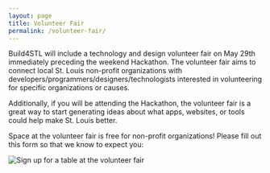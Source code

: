 ```yaml
---
layout: page
title: Volunteer Fair
permalink: /volunteer-fair/
---
```


Build4STL will include a technology and design volunteer fair on May 29th immediately preceding the weekend Hackathon. The volunteer fair aims to connect local St. Louis non-profit organizations with developers/programmers/designers/technologists interested in volunteering for specific organizations or causes.

Additionally, if you will be attending the Hackathon, the volunteer fair is a great way to start generating ideas about what apps, websites, or tools could help make St. Louis better.

Space at the volunteer fair is free for non-profit organizations! Please fill out this form so that we know to expect you:

![Sign up for a table at the volunteer fair](https://docs.google.com/forms/d/1Caygkze45VdlFrZk7gYQkKil0b9PT3GcLJ7OnxlteIc/viewform)
